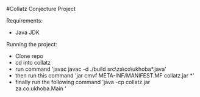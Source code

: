 #Collatz Conjecture Project

Requirements: 
- Java JDK

Running the project:
- Clone repo
- cd into collatz
- run command 'javac javac -d ./build src\za\co\ukhoba\*.java'
- then run this command 'jar cmvf META-INF/MANIFEST.MF collatz.jar *'
- finally run the following command 'java -cp collatz.jar za.co.ukhoba.Main <Number you want to test>'